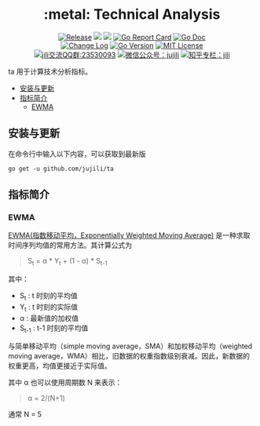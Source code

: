 <!-- markdownlint-disable MD041 -->
<h1 align="center">:metal: Technical Analysis</h1>
<p align="center">
<!--  -->
<a href="https://github.com/jujili/ta/releases"> <img src="https://img.shields.io/github/v/tag/jujili/ta?include_prereleases&sort=semver" alt="Release" title="Release"></a>
<!--  -->
<a href="https://www.travis-ci.org/jujili/ta"><img src="https://www.travis-ci.org/jujili/ta.svg?branch=master"/></a>
<!--  -->
<a href="https://codecov.io/gh/jujili/ta"><img src="https://codecov.io/gh/jujili/ta/branch/master/graph/badge.svg"/></a>
<!--  -->
<a href="https://goreportcard.com/report/github.com/jujili/ta"><img src="https://goreportcard.com/badge/github.com/jujili/ta" alt="Go Report Card" title="Go Report Card"/></a>
<!--  -->
<a href="http://godoc.org/github.com/jujili/ta"><img src="https://img.shields.io/badge/godoc-ta-blue.svg" alt="Go Doc" title="Go Doc"/></a>
<!--  -->
<br/>
<!--  -->
<a href="https://github.com/jujili/ta/blob/master/CHANGELOG.md"><img src="https://img.shields.io/badge/Change-Log-blueviolet.svg" alt="Change Log" title="Change Log"/></a>
<!--  -->
<a href="https://golang.google.cn"><img src="https://img.shields.io/github/go-mod/go-version/jujili/ta" alt="Go Version" title="Go Version"/></a>
<!--  -->
<a href="https://github.com/jujili/ta/blob/master/LICENSE"><img src="https://img.shields.io/badge/License-MIT-blue.svg" alt="MIT License" title="MIT License"/></a>
<!--  -->
<br/>
<!--  -->
<a target="_blank" href="//shang.qq.com/wpa/qunwpa?idkey=7f61280435c41608fb8cb96cf8af7d31ef0007c44b223c9e3596ce84dec329bc"><img border="0" src="https://img.shields.io/badge/QQ%20群-23%2053%2000%2093-blue.svg" alt="jili交流QQ群:23530093" title="jili交流QQ群:23530093"></a>
<!--  -->
<a href="https://mp.weixin.qq.com/s?__biz=MzA4MDU4NDI5Mw==&mid=2455230332&idx=1&sn=8086c43e259b0012596ed63d6ecd7d10&chksm=88017c76bf76f5604f2f3280ffd96029b5ccaf99db48d18066d3e3bc9bc8a2e1a05de1a3225f&mpshare=1&scene=1&srcid=&sharer_sharetime=1578553397373&sharer_shareid=5ce52651949258759d82d1bf31b455b5#rd"><img src="https://img.shields.io/badge/微信公众号-jujili-success.svg" alt="微信公众号：jujili" title="微信公众号：jujili"/></a>
<!--  -->
<a href="https://zhuanlan.zhihu.com/jujili"><img src="https://img.shields.io/badge/知乎专栏-jili-blue.svg" alt="知乎专栏：jili" title="知乎专栏：jili"/></a>
<!--  -->
</p>

ta 用于计算技术分析指标。

- [安装与更新](#%e5%ae%89%e8%a3%85%e4%b8%8e%e6%9b%b4%e6%96%b0)
- [指标简介](#%e6%8c%87%e6%a0%87%e7%ae%80%e4%bb%8b)
	- [EWMA](#ewma)

## 安装与更新

在命令行中输入以下内容，可以获取到最新版

```shell
go get -u github.com/jujili/ta
```

## 指标简介

### EWMA

[EWMA(指数移动平均，Exponentially Weighted Moving Average)](https://zh.wikipedia.org/zh-cn/%E7%A7%BB%E5%8B%95%E5%B9%B3%E5%9D%87#%E6%8C%87%E6%95%B8%E7%A7%BB%E5%8B%95%E5%B9%B3%E5%9D%87) 是一种求取时间序列均值的常用方法。其计算公式为

> S<sub>t</sub> = α * Y<sub>t</sub> + (1 - α) * S<sub>t-1</sub>

其中：

- S<sub>t</sub>   : t 时刻的平均值
- Y<sub>t</sub>   : t 时刻的实际值
- α               : 最新值的加权值
- S<sub>t-1</sub> : t-1 时刻的平均值

与简单移动平均（simple moving average，SMA）和加权移动平均（weighted moving average，WMA）相比，旧数据的权重指数级别衰减。因此，新数据的权重更高，均值更接近于实际值。

其中 α 也可以使用周期数 N 来表示：

> α = 2/(N+1)

通常 N = 5
